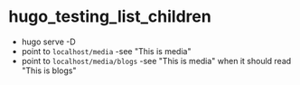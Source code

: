 # hugo_testing_list_children

- hugo serve -D
- point to `localhost/media` -see "This is media"
- point to `localhost/media/blogs` -see "This is media" when it should read "This is blogs"
